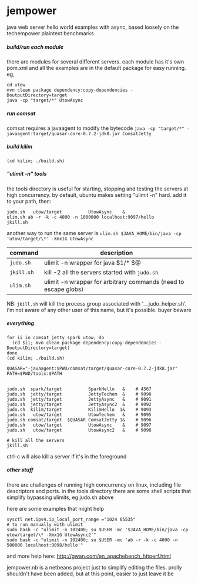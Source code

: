 # jempower
java web server hello world examples with async, based loosely on the techempower plaintext benchmarks

##### build/run each module
there are modules for several different servers.
each module has it's own pom.xml and all the examples are in the default package for easy running.
eg, 
```
cd utow
mvn clean package dependency:copy-dependencies -DoutputDirectory=target
java -cp "target/*" UtowAsync
```

##### run comsat
comsat requires a javaagent to modify the bytecode
`java -cp "target/*" -javaagent:target/quasar-core-0.7.2-jdk8.jar ComsatJetty`

##### build kilim
`(cd kilim; ./build.sh)`

##### "ulimit -n" tools
the tools directory is useful for starting, stopping and testing the servers at high concurrency.
by default, ubuntu makes setting "ulimit -n" hard.
add it to your path, then:
```
judo.sh   utow/target          UtowAsync    &
ulim.sh ab -r -k -c 4000 -n 1000000 localhost:9097/hello
jkill.sh
```
another way to run the same server is
`ulim.sh $JAVA_HOME/bin/java -cp 'utow/target/\*' -Xmx1G UtowAsync`

command | description
-------|-------
`judo.sh` | ulimit -n wrapper for java $1/* $@
`jkill.sh` | kill -2 all the servers started with `judo.sh`
`ulim.sh` | ulimit -n wrapper for arbitrary commands (need to escape globs)

NB: `jkill.sh` will kill the process group associated with '__judo_helper.sh'.
i'm not aware of any other user of this name, but it's possible. buyer beware


##### everything
```
for ii in comsat jetty spark utow; do
  (cd $ii; mvn clean package dependency:copy-dependencies -DoutputDirectory=target)
done
(cd kilim; ./build.sh)

QUASAR="-javaagent:$PWD/comsat/target/quasar-core-0.7.2-jdk8.jar"
PATH=$PWD/tools:$PATH


judo.sh  spark/target          SparkHello   &    # 4567
judo.sh  jetty/target          JettyTechem  &    # 9090
judo.sh  jetty/target          JettyAsync   &    # 9091
judo.sh  jetty/target          JettyAsync2  &    # 9092
judo.sh  kilim/target          KilimHello  1&    # 9093
judo.sh   utow/target          UtowTechem   &    # 9095
judo.sh comsat/target  $QUASAR ComsatJetty 1&    # 9096
judo.sh   utow/target          UtowAsync    &    # 9097
judo.sh   utow/target          UtowAsync2   &    # 9098

# kill all the servers
jkill.sh
```
ctrl-c will also kill a server if it's in the foreground


##### other stuff
there are challenges of running high concurrency on linux, including file descriptors and ports.
in the tools directory there are some shell scripts that simplify bypassing ulimits, eg judo.sh above

here are some examples that might help
```
sysctl net.ipv4.ip_local_port_range ="1024 65535"
# to run manually with ulimit
sudo bash -c "ulimit -n 102400; su $USER -mc '$JAVA_HOME/bin/java -cp utow/target/\* -Xmx1G UtowAsync2'"
sudo bash -c "ulimit -n 102400; su $USER -mc 'ab -r -k -c 4000 -n 500000 localhost:9098/hello'"
```
and more help here: http://gwan.com/en_apachebench_httperf.html

jempower.nb is a netbeans project just to simplify editing the files.
prolly shouldn't have been added, but at this point, easier to just leave it be


